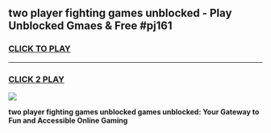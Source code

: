 
## two player fighting games unblocked - Play Unblocked Gmaes & Free #pj161
<h3>
<a href="https://news.freeplayer.one?title=two_player_fighting_games_unblocked&ref=03M">CLICK TO PLAY</a></h3>
<hr>

<h3>
<a href="https://news.freeplayer.one?title=two_player_fighting_games_unblocked&ref=03M">CLICK 2 PLAY</a>
  
</h3>

<a href="https://news.freeplayer.one?title=two_player_fighting_games_unblocked&ref=03M"><img src="https://clearcache.store/games.png"></a>


**two player fighting games unblocked games unblocked: Your Gateway to Fun and Accessible Online Gaming**
